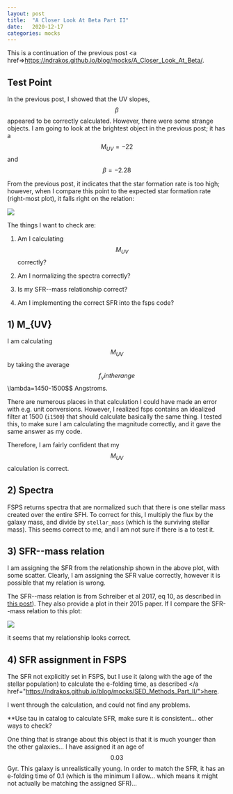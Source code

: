 ```yaml
---
layout: post
title:  "A Closer Look At Beta Part II"
date:   2020-12-17
categories: mocks
---
```


This is a continuation of the previous post <a href=>https://ndrakos.github.io/blog/mocks/A_Closer_Look_At_Beta/</a>.


## Test Point


In the previous post, I showed that the UV slopes, $$\beta$$ appeared to be correctly calculated. However, there were some strange objects. I am going to look at the brightest object in the previous post; it has a $$M_{UV}=-22$$ and $$\beta=-2.28$$

From the previous post, it indicates that the star formation rate is too high; however, when I compare this point to the expected star formation rate (right-most plot), it falls right on the relation:

<img src="{{ site.baseurl }}/assets/plots/20201217_test_point.png">


The things I want to check are:

1) Am I calculating $$M_{UV}$$ correctly?

2) Am I normalizing the spectra correctly?

3) Is my SFR--mass relationship correct?

4) Am I implementing the correct SFR into the fsps code?



## 1) M_{UV}

I am calculating $$M_{UV}$$ by taking the average $$f_{\nu} in the range $$\lambda=1450-1500$$ Angstroms.

There are numerous places in that calculation I could have made an error with e.g. unit conversions. However, I realized fsps contains an idealized filter at 1500 (<code>i1500</code>) that should calculate basically the same thing. I tested this, to make sure I am calculating the magnitude correctly, and it gave the same answer as my code.

Therefore, I am fairly confident that my $$M_{UV}$$ calculation is correct.


## 2) Spectra

FSPS returns spectra that are normalized such that there is one stellar mass created over the entire SFH. To correct for this, I multiply the flux by the galaxy mass, and divide by <code>stellar_mass</code> (which is the surviving stellar mass). This seems correct to me, and I am not sure if there is a to test it.



## 3) SFR--mass relation

I am assigning the SFR from the relationship shown in the above plot, with some scatter. Clearly, I am assigning the SFR value correctly, however it is possible that my relation is wrong.

The SFR--mass relation is from Schreiber et al 2017, eq 10, as described in <a href="https://ndrakos.github.io/blog/mocks/Metallicities/">this post</a>). They also provide a plot in their 2015 paper. If I compare the SFR--mass relation to this plot:

<img src="{{ site.baseurl }}/assets/plots/20201217_Schreiber2015_SFR.png">

it seems that my relationship looks correct.



## 4) SFR assignment in FSPS

The SFR not explicitly set in FSPS, but I use it (along with the age of the stellar population) to calculate the e-folding time, as described </a href="https://ndrakos.github.io/blog/mocks/SED_Methods_Part_II/">here</a>.

I went through the calculation, and could not find any problems.

**Use tau in catalog to calculate SFR, make sure it is consistent... other ways to check?


One thing that is strange about this object is that it is much younger than the other galaxies... I have assigned it an age of $$0.03$$ Gyr. This galaxy is unrealistically young. In order to match the SFR, it has an e-folding time of 0.1 (which is the minimum I allow... which means it might not actually be matching the assigned SFR)...
